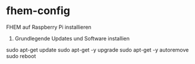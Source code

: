 # fhem-config
FHEM auf Raspberry Pi installieren


1) Grundlegende Updates und Software installien 

sudo apt-get update 
sudo apt-get -y upgrade
sudo apt-get -y autoremove
sudo reboot
